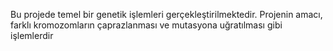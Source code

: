 Bu projede temel bir genetik işlemleri gerçekleştirilmektedir. Projenin amacı, farklı kromozomların çaprazlanması ve mutasyona uğratılması gibi işlemlerdir
